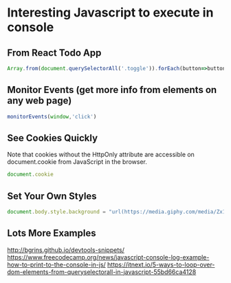 # Interesting Javascript to execute in console

## From React Todo App

```javascript
Array.from(document.querySelectorAll('.toggle')).forEach(button=>button.click())
```

## Monitor Events (get more info from elements on any web page)

```javascript
monitorEvents(window,'click')
```

## See Cookies Quickly

Note that cookies without the HttpOnly attribute are accessible on document.cookie from JavaScript in the browser.

```javascript
document.cookie
```

## Set Your Own Styles

```javascript
document.body.style.background = "url(https://media.giphy.com/media/Zx1ZEctOOvxK5VCwwE/giphy.gif)"
```

## Lots More Examples

http://bgrins.github.io/devtools-snippets/
https://www.freecodecamp.org/news/javascript-console-log-example-how-to-print-to-the-console-in-js/
https://itnext.io/5-ways-to-loop-over-dom-elements-from-queryselectorall-in-javascript-55bd66ca4128
